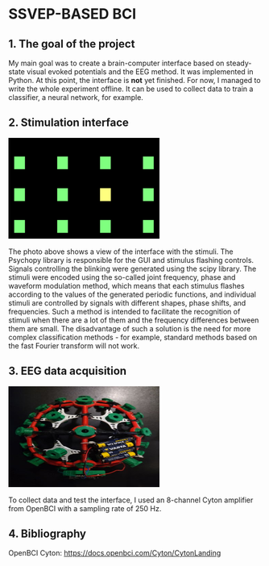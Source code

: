 # SSVEP-BASED BCI

## 1. The goal of the project 
My main goal was to create a brain-computer interface based on steady-state visual evoked potentials and the EEG method. It was implemented in Python. At this point, the interface is **not** yet finished. For now, I managed to write the whole experiment offline. It can be used to collect data to train a classifier, a neural network, for example. 

## 2. Stimulation interface
<img src="stimuli.png" alt="Description" width="300" height="200" title="A view of the interface with stimuli">

The photo above shows a view of the interface with the stimuli. The Psychopy library is responsible for the GUI and stimulus flashing controls. Signals controlling the blinking were generated using the scipy library. The stimuli were encoded using the so-called joint frequency, phase and waveform modulation method, which means that each stimulus flashes according to the values of the generated periodic functions, and individual stimuli are controlled by signals with different shapes, phase shifts, and frequencies. Such a method is intended to facilitate the recognition of stimuli when there are a lot of them and the frequency differences between them are small. The disadvantage of such a solution is the need for more complex classification methods - for example, standard methods based on the fast Fourier transform will not work. 

## 3. EEG data acquisition
<img src="cap.png" alt="Description" width="300" height="200" title="3D-printed EEG Ultracortex Mark III cap">

To collect data and test the interface, I used an 8-channel Cyton amplifier from OpenBCI with a sampling rate of 250 Hz.   









## 4. Bibliography

OpenBCI Cyton: https://docs.openbci.com/Cyton/CytonLanding

